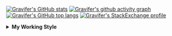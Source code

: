<!--
**Gravifer/Gravifer** is a ✨ _special_ ✨ repository because its `README.md` (this file) appears on your GitHub profile.

Here are some ideas to get you started:

- 🔭 I’m currently working on ...
- 🌱 I’m currently learning ...
- 👯 I’m looking to collaborate on ...
- 🤔 I’m looking for help with ...
- 💬 Ask me about ...
- 📫 How to reach me: ...
- 😄 Pronouns: ...
- ⚡ Fun fact: ...
-->

<!-- ![Metrics](https://github.com/my-github-user/my-github-user/blob/main/github-metrics.svg) -->

<!-- [![Gravifer's GitHub Streak](https://github-readme-streak-stats.herokuapp.com/?user=Gravifer&theme=default&background=ffffff0a&border=00000000&stroke=80808080&currStreakNum=808080&sideNums=808080&sideLabels=808080&dates=808080)](https://github.com/DenverCoder1/github-readme-streak-stats) -->
<!-- [![Contribution Stats](https://github-contribution-stats.vercel.app/api/?username=Gravifer)](https://github.com/LordDashMe/github-contribution-stats/)  -->
[![Gravifer's GitHub stats](https://github-readme-stats.vercel.app/api?username=Gravifer&theme=default&bg_color=ffffff0a&text_color=808080&hide_border=true&show_icons=true&count_private=true)](https://github.com/anuraghazra/github-readme-stats)
[![Gravifer's github activity graph](https://activity-graph.herokuapp.com/graph?username=Gravifer&bg_color=ffffff0a&color=3080ed&line=5094f0&point=4d72f2&hide_border=true)](https://github.com/ashutosh00710/github-readme-activity-graph)
[![Gravifer's GitHub top langs](https://github-readme-stats.vercel.app/api/top-langs/?username=Gravifer&theme=default&bg_color=ffffff0a&text_color=808080&hide_border=true&show_icons=true&count_private=true&layout=compact)](https://github.com/anuraghazra/github-readme-stats)
[![Gravifer's StackExchange profile](https://stackexchange.com/users/flair/18316138.png?theme=clean)](https://mathematica.stackexchange.com/users/72025)
<!-- [![Visitors](https://visitor-badge.glitch.me/badge?page_id=Gravifer.Gravifer)](https://github.com/Gravifer/) -->

<details>
  <summary>
    <strong>My Working Style</strong><!--<a href="https://wakatime.com/badge/github/Gravifer/Gravifer"><img src="https://wakatime.com/badge/github/Gravifer/Gravifer.svg" alt="time tracker"></a>-->
  </summary>

[![time tracker](https://wakatime.com/badge/github/Gravifer/Gravifer.svg)](https://wakatime.com/badge/github/Gravifer/Gravifer)
<!--START_SECTION:waka-->
![Profile Views](http://img.shields.io/badge/Profile%20Views-15-blue)

![Lines of code](https://img.shields.io/badge/From%20Hello%20World%20I%27ve%20Written-818861%20lines%20of%20code-blue)

**I'm an Early 🐤** 

```text
🌞 Morning    33 commits     ████░░░░░░░░░░░░░░░░░░░░░   18.33% 
🌆 Daytime    84 commits     ███████████░░░░░░░░░░░░░░   46.67% 
🌃 Evening    46 commits     ██████░░░░░░░░░░░░░░░░░░░   25.56% 
🌙 Night      17 commits     ██░░░░░░░░░░░░░░░░░░░░░░░   9.44%

```


📊 **This Week I Spent My Time On** 

```text
💬 Programming Languages: 
Browsing                 5 hrs 6 mins        █████████░░░░░░░░░░░░░░░░   39.36% 
Other                    4 hrs 6 mins        ████████░░░░░░░░░░░░░░░░░   31.62% 
Julia                    3 hrs 37 mins       ███████░░░░░░░░░░░░░░░░░░   27.89% 
tmux                     6 mins              ░░░░░░░░░░░░░░░░░░░░░░░░░   0.86% 
Wolfram                  1 min               ░░░░░░░░░░░░░░░░░░░░░░░░░   0.18%

🔥 Editors: 
Browser                  5 hrs 14 mins       ██████████░░░░░░░░░░░░░░░   40.42% 
VS Code                  3 hrs 39 mins       ███████░░░░░░░░░░░░░░░░░░   28.22% 
Powerpoint               2 hrs 36 mins       █████░░░░░░░░░░░░░░░░░░░░   20.05% 
Excel                    1 hr 10 mins        ██░░░░░░░░░░░░░░░░░░░░░░░   9.1% 
Word                     10 mins             ░░░░░░░░░░░░░░░░░░░░░░░░░   1.37%

🐱‍💻 Projects: 
CFD2021-G4-Projects      6 hrs 16 mins       ████████████░░░░░░░░░░░░░   48.26% 
Unknown Project          3 hrs 59 mins       ███████░░░░░░░░░░░░░░░░░░   30.76% 
emails                   2 hrs 38 mins       █████░░░░░░░░░░░░░░░░░░░░   20.36% 
wakatime-config          4 mins              ░░░░░░░░░░░░░░░░░░░░░░░░░   0.53% 
queue-sdp                0 secs              ░░░░░░░░░░░░░░░░░░░░░░░░░   0.09%

💻 Operating System: 
Windows                  12 hrs 52 mins      ████████████████████████░   99.14% 
Linux                    6 mins              ░░░░░░░░░░░░░░░░░░░░░░░░░   0.86%

```

**I Mostly Code in Mathematica** 

```text
Mathematica              8 repos             █████████████░░░░░░░░░░░░   53.33% 
TeX                      2 repos             ███░░░░░░░░░░░░░░░░░░░░░░   13.33% 
MATLAB                   2 repos             ███░░░░░░░░░░░░░░░░░░░░░░   13.33% 
Assembly                 1 repo              █░░░░░░░░░░░░░░░░░░░░░░░░   6.67% 
Python                   1 repo              █░░░░░░░░░░░░░░░░░░░░░░░░   6.67%

```



<!--END_SECTION:waka-->
</details>
